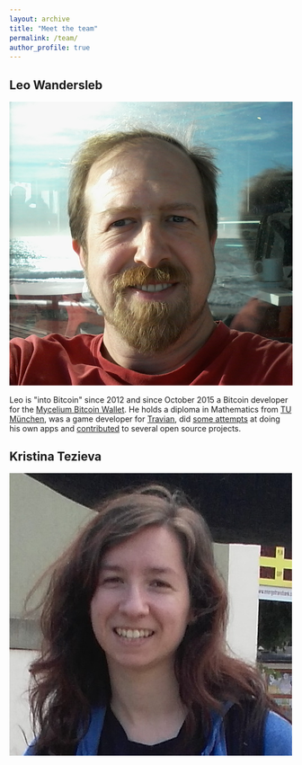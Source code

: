 ```yaml
---
layout: archive
title: "Meet the team"
permalink: /team/
author_profile: true
---
```


Leo Wandersleb
--------------

<div class="author__avatar">
<img src="/images/leo.jpg" class="author__avatar" alt="photo of Leo Wandersleb">
</div>

Leo is "into Bitcoin" since 2012 and since October 2015 a Bitcoin developer for the
[Mycelium Bitcoin Wallet](https://play.google.com/store/apps/details?id=com.mycelium.wallet).
He holds a diploma in Mathematics from [TU München](https://www.tum.de/), was a
game developer for [Travian](https://www.traviangames.com/en/), did
[some attempts](https://play.google.com/store/apps/details?id=de.leowandersleb.fluxcards)
at doing his own apps and [contributed](https://github.com/Giszmo/)
to several open source projects.


Kristina Tezieva
----------------

<div class="author__avatar">
<img src="/images/kristina.jpg" class="author__avatar" alt="photo of Kristina Tezieva">
</div>
